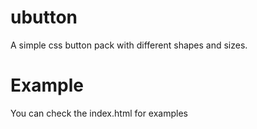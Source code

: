 # ubutton
A simple css button pack with different shapes and sizes.

# Example
You can check the index.html for examples